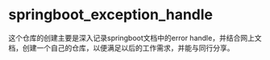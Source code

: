 # springboot_exception_handle
这个仓库的创建主要是深入记录springboot文档中的error handle，并结合网上文档，创建一个自己的仓库，以便满足以后的工作需求，并能与同行分享。
